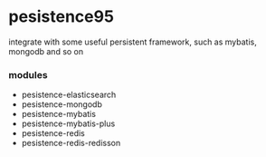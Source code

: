 # pesistence95
integrate with some useful persistent framework, such as mybatis, mongodb and so on

### modules
- pesistence-elasticsearch
- pesistence-mongodb
- pesistence-mybatis
- pesistence-mybatis-plus
- pesistence-redis
- pesistence-redis-redisson

